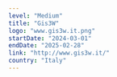 ```yaml
---
level: "Medium"
title: "Gis3W"
logo: "www.gis3w.it.png"
startDate: "2024-03-01"
endDate: "2025-02-28"
link: "http://www.gis3w.it/"
country: "Italy"
---
```

